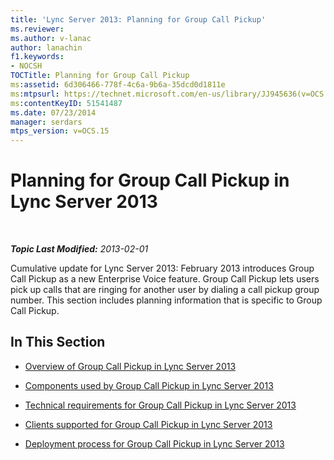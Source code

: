 ```yaml
---
title: 'Lync Server 2013: Planning for Group Call Pickup'
ms.reviewer: 
ms.author: v-lanac
author: lanachin
f1.keywords:
- NOCSH
TOCTitle: Planning for Group Call Pickup
ms:assetid: 6d306466-778f-4c6a-9b6a-35dcd0d1811e
ms:mtpsurl: https://technet.microsoft.com/en-us/library/JJ945636(v=OCS.15)
ms:contentKeyID: 51541487
ms.date: 07/23/2014
manager: serdars
mtps_version: v=OCS.15
---
```


<div data-xmlns="http://www.w3.org/1999/xhtml">

<div class="topic" data-xmlns="http://www.w3.org/1999/xhtml" data-msxsl="urn:schemas-microsoft-com:xslt" data-cs="https://msdn.microsoft.com/">

<div data-asp="https://msdn2.microsoft.com/asp">

# Planning for Group Call Pickup in Lync Server 2013

</div>

<div id="mainSection">

<div id="mainBody">

<span> </span>

_**Topic Last Modified:** 2013-02-01_

Cumulative update for Lync Server 2013: February 2013 introduces Group Call Pickup as a new Enterprise Voice feature. Group Call Pickup lets users pick up calls that are ringing for another user by dialing a call pickup group number. This section includes planning information that is specific to Group Call Pickup.

<div>

## In This Section

  - [Overview of Group Call Pickup in Lync Server 2013](lync-server-2013-overview-of-group-call-pickup.md)

  - [Components used by Group Call Pickup in Lync Server 2013](lync-server-2013-components-used-by-group-call-pickup.md)

  - [Technical requirements for Group Call Pickup in Lync Server 2013](lync-server-2013-technical-requirements-for-group-call-pickup.md)

  - [Clients supported for Group Call Pickup in Lync Server 2013](lync-server-2013-clients-supported-for-group-call-pickup.md)

  - [Deployment process for Group Call Pickup in Lync Server 2013](lync-server-2013-deployment-process-for-group-call-pickup.md)

</div>

</div>

<span> </span>

</div>

</div>

</div>

